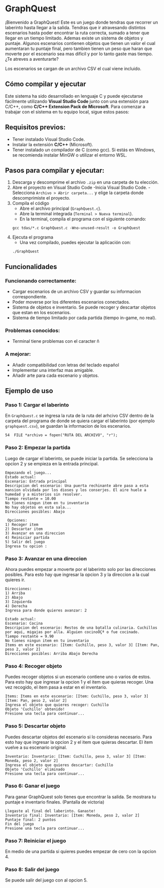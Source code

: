 # GraphQuest

¡Bienvenido a GraphQuest! Este es un juego donde tendras que recorrer un laberinto hasta llegar a la salida. Tendras que ir atravesando distintos escenarios hasta poder encontrar la ruta correcta, sumado a tener que llegar en un tiempo limitado. Ademas existe un sistema de objetos y puntaje. Algunos escenarios contienen objetos que tienen un valor el cual aumentaran tu puntaje final, pero tambien tienen un peso que haran que moverte por el escenario sea mas dificil y por lo tanto gaste mas tiempo. ¿Te atreves a aventurarte?

Los escenarios se cargan de un archivo CSV el cual viene incluido.

## Cómo compilar y ejecutar

Este sistema ha sido desarrollado en lenguaje C y puede ejecutarse fácilmente utilizando **Visual Studio Code** junto con una extensión para C/C++, como **C/C++ Extension Pack de Microsoft**. Para comenzar a trabajar con el sistema en tu equipo local, sigue estos pasos:

## Requisitos previos:

- Tener instalado Visual Studio Code.
- Instalar la extensión **C/C++** (Microsoft).
- Tener instalado un compilador de C (como gcc). Si estás en Windows, se recomienda instalar MinGW o utilizar el entorno WSL.

## Pasos para compilar y ejecutar:

1. Descarga y descomprime el archivo `.zip` en una carpeta de tu elección.
2. Abre el proyecto en Visual Studio Code
    -Inicia Visual Studio Code.
    -Selecciona `Archivo > Abrir carpeta...` y elige la carpeta donde descomprimiste el proyecto.
3. Compila el código
    - Abre el archivo principal (`GraphQuest.c`).
    - Abre la terminal integrada (`Terminal > Nueva terminal`).
    - En la terminal, compila el programa con el siguiente comando:
    ```
    gcc tdas/*.c GraphQuest.c -Wno-unused-result -o GraphQuest
    ```
4. Ejecuta el programa
    - Una vez compilado, puedes ejecutar la aplicación con:
    ```
    ./GraphQuest
    ```

## Funcionalidades

### Funcionando correctamente:
- Cargar escenarios de un archivo CSV y guardar su informacion correspondiente.
- Poder moverse por los diferentes escenarios conectados.
- Sistema de objetos e inventario. Se puede recoger y descartar objetos que estan en los escenarios.
- Sistema de tiempo limitado por cada partida (tiempo in-game, no real).

### Problemas conocidos:
- Terminal tiene problemas con el caracter ñ

### A mejorar:
- Añadir compatibilidad con letras del teclado español
- Implementar una interfaz mas amigable.
- Añadir arte para cada escenario y objetos. 

## Ejemplo de uso
### Paso 1: Cargar el laberinto
En `GraphQuest.c` se ingresa la ruta de la ruta del arhcivo CSV dentro de la carpeta del programa  de donde se quiera cargar el laberinto (por ejemplo `graphquest.csv`), se guardan la informacion de los escenarios.

```
54  FILE *archivo = fopen("RUTA DEL ARCHIVO", "r");
```

### Paso 2: Empezar la partida
Luego de cargar el laberinto, se puede iniciar la partida. Se selecciona la opcion 2 y se empieza en la entrada principal.
```
Empezando el juego...
Estado actual:
Escenario: Entrada principal
Descripcion del escenario: Una puerta rechinante abre paso a esta mansion olvidada por los dioses y los conserjes. El aire huele a humedad y a misterios sin resolver.
Tiempo restante = 10.00
No tienes ningun item en tu inventario
No hay objetos en esta sala...
Direcciones posibles: Abajo

 Opciones:
1) Recoger item
2) Descartar item
3) Avanzar en una direccion
4) Reiniciar partida
5) Salir del juego
Ingresa tu opcion :
```

### Paso 3: Avanzar en una direccion
Ahora puedes empezar a moverte por el laberinto solo por las direcciones posibles. Para esto hay que ingresar la opcion 3 y la direccion a la cual quieres ir.
```
Direcciones:
1) Arriba
2) Abajo
3) Izquierda
4) Derecha
Ingresa para donde quieres avanzar: 2
```
```
Estado actual:
Escenario: Cocina
Descripcion del escenario: Restos de una batalla culinaria. Cuchillos por aqui, migajas por alla. Alguien cocinoÔÇª o fue cocinado.  
Tiempo restante = 9.90
No tienes ningun item en tu inventario
Items en este escenario: [Item: Cuchillo, peso 3, valor 3] [Item: Pan, peso 2, valor 2]
Direcciones posibles: Arriba Abajo Derecha
```

### Paso 4: Recoger objeto
Puedes recoger objetos si un escenario contiene uno o varios de estos. Para esto hay que ingresar la opcion 1 y el item que quieras recoger. Una vez recogido, el item pasa a estar en el inventario.
```
Items: Items en este escenario: [Item: Cuchillo, peso 3, valor 3] [Item: Pan, peso 2, valor 2]
Ingresa el objeto que quieres recoger: Cuchillo
Objeto 'Cuchillo' obtenido! 
Presione una tecla para continuar...
```
### Paso 5: Descartar objeto
Puedes descartar objetos del escenario si lo consideras necesario. Para esto hay que ingresar la opcion 2 y el item que quieras descartar. El item vuelve a su escenario original.
```
Inventario: Inventario: [Item: Cuchillo, peso 3, valor 3] [Item: Moneda, peso 2, valor 2]
Ingresa el objeto que quieres descartar: Cuchillo
Objeto 'Cuchillo' eliminado 
Presione una tecla para continuar...
```
### Paso 6: Ganar el juego
Para ganar GraphQuest solo tienes que encontrar la salida. Se mostrara tu puntaje e inventario finales.
(Pantalla de victoria)
```
Llegaste al final del laberinto. Ganaste!
Inventario final: Inventario: [Item: Moneda, peso 2, valor 2]
Puntaje final: 2 puntos
Fin del juego
Presione una tecla para continuar...
```
### Paso 7: Reiniciar el juego
En medio de una partida si quieres puedes empezar de cero con la opcion 4.
### Paso 8: Salir del juego
Se puede salir del juego con al opcion 5.